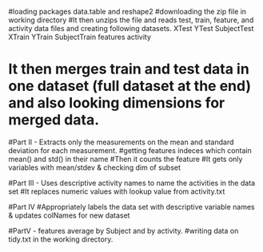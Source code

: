#loading packages data.table and reshape2
#downloading the zip file in working directory
#It then unzips the file and reads test, train, feature, and activity data files and creating following datasets.
XTest 
YTest
SubjectTest
XTrain
YTrain
SubjectTrain
features
activity
# It then merges train and test data in one dataset (full dataset at the end) and also looking dimensions for merged data.

#Part II - Extracts only the measurements on the mean and standard deviation for each measurement.
#getting features indeces which contain mean() and std() in their name
#Then it counts the feature
#It gets only variables with mean/stdev & checking dim of subset

#Part III - Uses descriptive activity names to name the activities in the data set
#It replaces numeric values with lookup value from activity.txt

#Part IV
#Appropriately labels the data set with descriptive variable names & updates colNames for new dataset

#PartV - features average by Subject and by activity.
#writing data on tidy.txt in the working directory.
